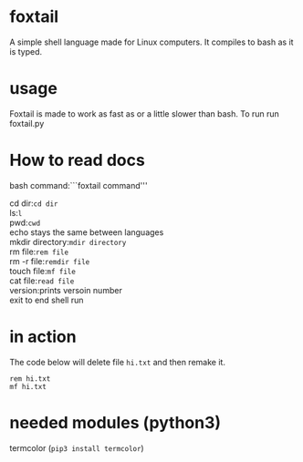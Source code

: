 # foxtail
A simple shell language made for Linux computers. It compiles to bash as it is typed.

# usage
Foxtail is made to work as fast as or a little slower than bash. To run run foxtail.py



# How to read docs 
bash command:```foxtail command'''

cd dir:```cd dir```  
ls:```l```  
pwd:```cwd```  
echo stays the same between languages  
mkdir directory:```mdir directory```  
rm file:```rem file```  
rm -r file:```remdir file```  
touch file:```mf file```  
cat file:```read file```  
version:prints versoin number  
exit to end shell run  




# in action
The code below will delete file ```hi.txt``` and then remake it.
```
rem hi.txt
mf hi.txt
```

# needed modules (python3)
termcolor (```pip3 install termcolor```)
